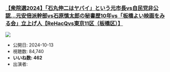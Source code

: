 ### [【衆院選2024】「石丸伸二はヤバイ」という元市長vs自民党非公認…元安倍派幹部vs石原慎太郎の秘書歴10年vs「板橋よい映画をみる会」立上げ人【ReHacQvs東京11区（板橋区）】](https://www.youtube.com/watch?v=i9FjMlLIn7c)
[![](https://img.youtube.com/vi/i9FjMlLIn7c/sddefault.jpg)](https://www.youtube.com/watch?v=i9FjMlLIn7c)
-   公開日: 2024-10-13
-   視聴数: 84,740
-   **いいね数: 462**
-   出演者: 

